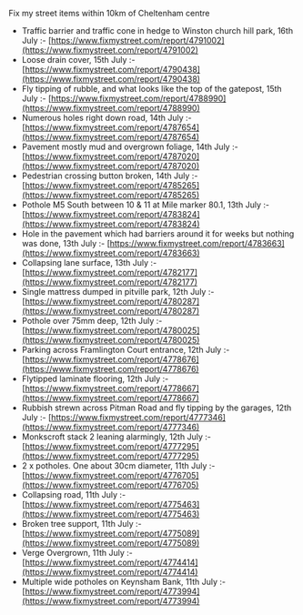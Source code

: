 Fix my street items within 10km of Cheltenham centre

<!-- fix_marker starts -->

- Traffic barrier and traffic cone in hedge to Winston church hill park, 16th July :- [https://www.fixmystreet.com/report/4791002](https://www.fixmystreet.com/report/4791002)
- Loose drain cover, 15th July :- [https://www.fixmystreet.com/report/4790438](https://www.fixmystreet.com/report/4790438)
- Fly tipping of rubble, and what looks like the top of the gatepost, 15th July :- [https://www.fixmystreet.com/report/4788990](https://www.fixmystreet.com/report/4788990)
- Numerous holes right down road, 14th July :- [https://www.fixmystreet.com/report/4787654](https://www.fixmystreet.com/report/4787654)
- Pavement mostly mud and overgrown foliage, 14th July :- [https://www.fixmystreet.com/report/4787020](https://www.fixmystreet.com/report/4787020)
- Pedestrian crossing button broken, 14th July :- [https://www.fixmystreet.com/report/4785265](https://www.fixmystreet.com/report/4785265)
- Pothole M5 South between 10 & 11 at Mile marker 80.1, 13th July :- [https://www.fixmystreet.com/report/4783824](https://www.fixmystreet.com/report/4783824)
- Hole in the pavement which had barriers around it for weeks but nothing was done, 13th July :- [https://www.fixmystreet.com/report/4783663](https://www.fixmystreet.com/report/4783663)
- Collapsing lane surface, 13th July :- [https://www.fixmystreet.com/report/4782177](https://www.fixmystreet.com/report/4782177)
- Single mattress dumped in pitville park, 12th July :- [https://www.fixmystreet.com/report/4780287](https://www.fixmystreet.com/report/4780287)
- Pothole over 75mm deep, 12th July :- [https://www.fixmystreet.com/report/4780025](https://www.fixmystreet.com/report/4780025)
- Parking across Framlington Court entrance, 12th July :- [https://www.fixmystreet.com/report/4778676](https://www.fixmystreet.com/report/4778676)
- Flytipped laminate flooring, 12th July :- [https://www.fixmystreet.com/report/4778667](https://www.fixmystreet.com/report/4778667)
- Rubbish strewn across Pitman Road and fly tipping by the garages, 12th July :- [https://www.fixmystreet.com/report/4777346](https://www.fixmystreet.com/report/4777346)
- Monkscroft stack 2 leaning alarmingly, 12th July :- [https://www.fixmystreet.com/report/4777295](https://www.fixmystreet.com/report/4777295)
- 2 x potholes. One about 30cm diameter, 11th July :- [https://www.fixmystreet.com/report/4776705](https://www.fixmystreet.com/report/4776705)
- Collapsing road, 11th July :- [https://www.fixmystreet.com/report/4775463](https://www.fixmystreet.com/report/4775463)
- Broken tree support, 11th July :- [https://www.fixmystreet.com/report/4775089](https://www.fixmystreet.com/report/4775089)
- Verge Overgrown, 11th July :- [https://www.fixmystreet.com/report/4774414](https://www.fixmystreet.com/report/4774414)
- Multiple wide potholes on Keynsham Bank, 11th July :- [https://www.fixmystreet.com/report/4773994](https://www.fixmystreet.com/report/4773994)

<!-- fix_marker ends -->